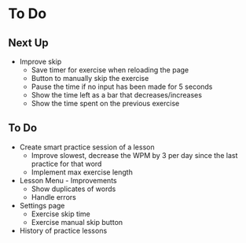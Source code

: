 # To Do

## Next Up

- Improve skip
  - Save timer for exercise when reloading the page
  - Button to manually skip the exercise
  - Pause the time if no input has been made for 5 seconds
  - Show the time left as a bar that decreases/increases
  - Show the time spent on the previous exercise

## To Do

- Create smart practice session of a lesson
  - Improve slowest, decrease the WPM by 3 per day since the last practice for that word
  - Implement max exercise length
- Lesson Menu - Improvements
  - Show duplicates of words
  - Handle errors
- Settings page
  - Exercise skip time
  - Exercise manual skip button
- History of practice lessons
